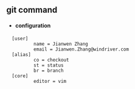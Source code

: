 ## git command

- #### configuration

```
  [user]
          name = Jianwen Zhang
          email = Jianwen.Zhang@windriver.com
  [alias]
          co = checkout
          st = status
          br = branch
  [core]
          editor = vim
```